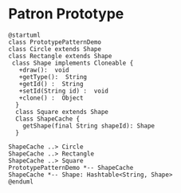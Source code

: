 # Patron Prototype

[](https://www.tutorialspoint.com/design_pattern/prototype_pattern.htm)

```plantuml
@startuml
class PrototypePatternDemo
class Circle extends Shape
class Rectangle extends Shape 
 class Shape implements Cloneable {
   +draw():  void
   +getType():  String
   +getId() :  String
   +setId(String id) :  void
   +clone() :  Object
  }
  class Square extends Shape 
  Class ShapeCache {
    getShape(final String shapeId): Shape 
  }

ShapeCache ..> Circle
ShapeCache ..> Rectangle
ShapeCache ..> Square
PrototypePatternDemo *-- ShapeCache
ShapeCache *-- Shape: Hashtable<String, Shape>
@enduml
```